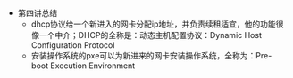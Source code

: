 - 第四讲总结
  + dhcp协议给一个新进入的网卡分配ip地址，并负责续租适宜，他的功能很像一个中介；DHCP的全称是：动态主机配置协议：Dynamic Host Configuration Protocol
  + 安装操作系统的pxe可以为新进来的网卡安装操作系统，全称为：Pre-boot Execution Environment